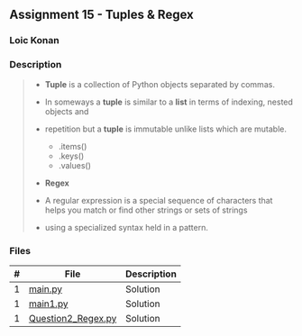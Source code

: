 ## Assignment 15 - Tuples & Regex

### Loic Konan

### Description

> - **Tuple** is a collection of Python objects separated by commas.
> - In someways a **tuple** is similar to a **list** in terms of indexing, nested objects and <br>
> - repetition but a **tuple** is immutable unlike lists which are mutable.
>
>   - .items()
>   - .keys()
>   - .values()
>
>
> - **Regex**
>
> - A regular expression is a special sequence of characters that helps you match or find other strings or sets of strings
> - using a specialized syntax held in a pattern.

### Files

|   #   | File                                     | Description |
| :---: | ---------------------------------------- | ----------- |
|   1   | [main.py](main.py)                       | Solution    |
|   1   | [main1.py](main1.py)                     | Solution    |
|   1   | [Question2_Regex.py](Question2_Regex.py) | Solution    |

